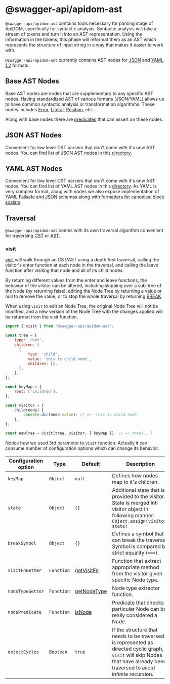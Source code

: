 # @swagger-api/apidom-ast

`@swagger-api/apidom-ast` contains tools necessary for parsing stage of ApiDOM, specifically for syntactic analysis.
Syntactic analysis will take a stream of tokens and turn it into an AST representation.
Using the information in the tokens, this phase will reformat them as an AST which represents
the structure of input string in a way that makes it easier to work with.

`@swagger-api/apidom-ast` currently contains AST nodes for [JSON](https://www.json.org/json-en.html) and [YAML 1.2](https://yaml.org/spec/1.2/spec.html) formats.

## Base AST Nodes

Base AST nodes are nodes that are supplementary to any specific AST nodes.
Having standardized AST of various formats (JSON/YAML) allows us to have common
syntactic analysis or transformation algorithms.
These nodes includes [Error](https://github.com/swagger-api/apidom/blob/main/packages/apidom-ast/src/Error.ts), [Literal](https://github.com/swagger-api/apidom/blob/main/packages/apidom-ast/src/Literal.ts), [Position](https://github.com/swagger-api/apidom/blob/main/packages/apidom-ast/src/Position.ts), etc...

Along with base nodes there are [predicates](https://github.com/swagger-api/apidom/blob/main/packages/apidom-ast/src/predicates.ts) that can assert on these nodes.

## JSON AST Nodes

Convenient for low lever CST parsers that don't come with it's onw AST nodes.
You can find list of JSON AST nodes in this [directory](https://github.com/swagger-api/apidom/tree/main/packages/apidom-ast/src/json/nodes).

## YAML AST Nodes

Convenient for low lever CST parsers that don't come with it's onw AST nodes.
You can find list of YAML AST nodes in this [directory](https://github.com/swagger-api/apidom/tree/main/packages/apidom-ast/src/yaml/nodes).
As YAML is very complex format, along with nodes we also expose implementation of YAML [Failsafe](https://github.com/swagger-api/apidom/tree/main/packages/apidom-ast/src/yaml/schemas/failsafe) and [JSON](https://github.com/swagger-api/apidom/tree/main/packages/apidom-ast/src/yaml/schemas/json) schemas
along with [formatters for canonical block scalars](https://github.com/swagger-api/apidom/blob/main/packages/apidom-ast/src/yaml/schemas/canonical-format.ts).

## Traversal

`@swagger-api/apidom-ast` comes with its own traversal algorithm convenient for traversing [CST](https://en.wikipedia.org/wiki/Parse_tree) or [AST](https://en.wikipedia.org/wiki/AST).

### visit

[visit](https://github.com/swagger-api/apidom/blob/main/apidom-ast/src/visitor.ts#L214) will walk through an CST/AST using a depth first traversal, calling
the visitor's enter function at each node in the traversal, and calling the
leave function after visiting that node and all of its child nodes.

By returning different values from the enter and leave functions, the
behavior of the visitor can be altered, including skipping over a sub-tree of
the Node (by returning false), editing the Node Tree by returning a value or null
to remove the value, or to stop the whole traversal by returning [BREAK](https://github.com/swagger-api/apidom/blob/main/packages/apidom-ast/src/visitor.ts#L64).

When using `visit` to edit an Node Tree, the original Node Tree will not be modified, and
a new version of the Node Tree with the changes applied will be returned from the
visit function.

```js
import { visit } from '@swagger-api/apidom-ast';

const tree = {
    type: 'root',
    children: [
      {
          type: 'child',
          value: 'this is child node',
          children: [],
      },
    ],
};

const keyMap = {
    root: ['children'],
};

const visitor = {
    child(node) {
        console.dir(node.value); // => 'this is child node'
    },
};

const newTree = visit(tree, visitor, { keyMap }); // => tree{...}
```

Notice how we used 3rd parameter to `visit` function. Actually it can consume number of configuration
options which can change its behavior.

Configuration option | Type | Default | Description
--- | --- | --- | ---
<a name="keyMap"></a>`keyMap` | `Object` | `null` | Defines how nodes map to it's children.
<a name="state"></a>`state` | `Object` | `{}` | Additional state that is provided to the visitor. State is merged inti visitor object in following manner: `Object.assign(visitor, state)`
<a name="breakSymbol"></a>`breakSymbol` | `Object` | `{}` | Defines a symbol that can break the traversal. Symbol is compared by strict equality (`===`).
<a name="visitFnGetter"></a>`visitFnGetter` | `Function` | [getVisitFn](https://github.com/swagger-api/apidom/blob/main/packages/apidom-ast/src/visitor.ts#L33) | Function that extract appropriate method from the visitor given specific Node type.
<a name="nodeTypeGetter"></a>`nodeTypeGetter` | `Function` | [getNodeType](https://github.com/swagger-api/apidom/blob/main/packages/apidom-ast/src/visitor.ts#L67) | Node type extractor function.
<a name="nodePredicate"><a/>`nodePredicate` | `Function` | [isNode](https://github.com/swagger-api/apidom/blob/main/packages/apidom-ast/src/visitor.ts#L70) | Predicate that checks if particular Node can be really considered a Node.
<a name="detectCycles"><a/>`detectCycles` | `Boolean` | `true` | If the structure that needs to be traversed is represented as directed cyclic graph, `visit` will skip Nodes that have already been traversed to avoid infinite recursion.


